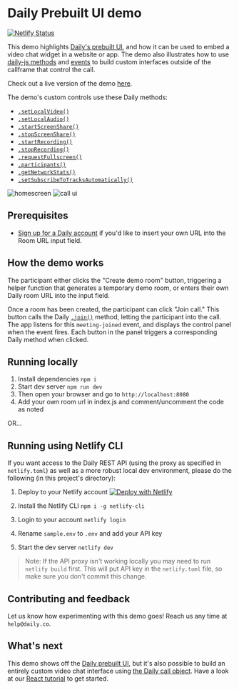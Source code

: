 # Daily Prebuilt UI demo

[![Netlify Status](https://api.netlify.com/api/v1/badges/4880e9bc-d909-4e91-ac23-70948bf0adfe/deploy-status)](https://app.netlify.com/sites/magenta-salmiakki-d50545/deploys)

This demo highlights [Daily's prebuilt UI](https://www.daily.co/blog/prebuilt-ui/), and how it can be used to embed a video chat widget in a website or app. The demo also illustrates how to use [daily-js methods](https://docs.daily.co/reference#instance-methods) and [events](https://docs.daily.co/reference#events) to build custom interfaces outside of the callframe that control the call.

Check out a live version of the demo [here](https://prebuilt-ui.netlify.app/).

The demo's custom controls use these Daily methods:

- [`.setLocalVideo()`](https://docs.daily.co/reference#%EF%B8%8F-setlocalvideo)
- [`.setLocalAudio()`](https://docs.daily.co/reference#%EF%B8%8F-setlocalaudio)
- [`.startScreenShare()`](https://docs.daily.co/reference#%EF%B8%8F-startscreenshare)
- [`.stopScreenShare()`](https://docs.daily.co/reference#%EF%B8%8F-stopscreenshare)
- [`.startRecording()`](https://docs.daily.co/reference#%EF%B8%8F-startrecording)
- [`.stopRecording()`](https://docs.daily.co/reference#%EF%B8%8F-stoprecording)
- [`.requestFullscreen()`](https://docs.daily.co/reference#requestfullscreen)
- [`.participants()`](https://docs.daily.co/reference#%EF%B8%8F-participants)
- [`.getNetworkStats()`](https://docs.daily.co/reference#%EF%B8%8F-getnetworkstats)
- [`.setSubscribeToTracksAutomatically()`](https://docs.daily.co/reference#%EF%B8%8F-setsubscribetotracksautomatically)

![homescreen](./assets/homescreen.png)
![call ui](./assets/call_ui.png)

## Prerequisites

- [Sign up for a Daily account](https://dashboard.daily.co/signup) if you'd like to insert your own URL into the Room URL input field.

## How the demo works

The participant either clicks the "Create demo room" button, triggering a helper function that generates a temporary demo room, or enters their own Daily room URL into the input field.

Once a room has been created, the participant can click "Join call." This button calls the Daily [`.join()`](https://docs.daily.co/reference#%EF%B8%8F-join) method, letting the participant into the call. The app listens for this `meeting-joined` event, and displays the control panel when the event fires. Each button in the panel triggers a corresponding Daily method when clicked.

## Running locally

1. Install dependencies `npm i`
2. Start dev server `npm run dev`
3. Then open your browser and go to `http://localhost:8080`
4. Add your own room url in index.js and comment/uncomment the code as noted

OR...

## Running using Netlify CLI

If you want access to the Daily REST API (using the proxy as specified in `netlify.toml`) as well as a more robust local dev environment, please do the following (in this project's directory):

1. Deploy to your Netlify account
   [![Deploy with Netlify](https://www.netlify.com/img/deploy/button.svg)](https://app.netlify.com/start/deploy?repository=https://github.com/daily-demos/prebuilt-ui)

2. Install the Netlify CLI `npm i -g netlify-cli`
3. Login to your account `netlify login`
4. Rename `sample.env` to `.env` and add your API key
5. Start the dev server `netlify dev`

> Note: If the API proxy isn't working locally you may need to run `netlify build` first. This will put API key in the `netlify.toml` file, so make sure you don't commit this change.

## Contributing and feedback

Let us know how experimenting with this demo goes! Reach us any time at `help@daily.co`.

## What's next

This demo shows off the [Daily prebuilt UI](https://www.daily.co/blog/prebuilt-ui/), but it's also possible to build an entirely custom video chat interface using [the Daily call object](https://docs.daily.co/docs/build-a-custom-video-chat-interface). Have a look at our [React tutorial](https://www.daily.co/blog/building-a-custom-video-chat-app-with-react/) to get started.
